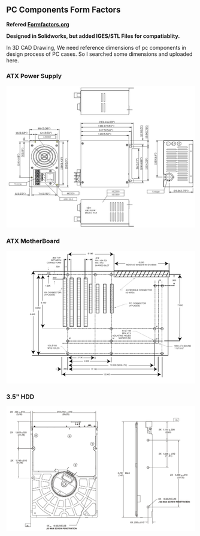 ## PC Components Form Factors
**Refered [Formfactors.org](www.formfactors.org)**

**Designed in Solidworks, but added IGES/STL Files for compatiablity.**

In 3D CAD Drawing, We need reference dimensions of pc components in design process of PC cases.
So I searched some dimensions and uploaded here.

### ATX Power Supply
![Dimensions of ATX Power Supply](https://github.com/cheon7886/Standard_PC_FormFactors/blob/master/ATXPSU.jpg)
### ATX MotherBoard
![Dimensions of MotherBoard](https://github.com/cheon7886/Standard_PC_FormFactors/blob/master/ATXMOT.gif)
### 3.5" HDD
![Dimensions of MotherBoard](https://github.com/cheon7886/Standard_PC_FormFactors/blob/master/35HDD.jpg)